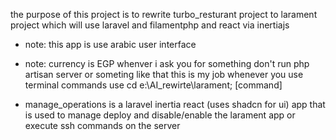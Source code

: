 the purpose of this project is to rewrite turbo_resturant project to 
larament project which will use laravel and filamentphp and react via inertiajs
- note: this app is use arabic user interface
- note: currency is EGP
whenver i ask you for something don't run php artisan server or someting like that this is my job
whenever you use terminal commands use  cd e:\AI_rewirte\larament; [command]

- manage_operations is a laravel inertia react (uses shadcn for ui) app that is used to manage deploy and disable/enable the larament app or execute ssh commands on the server